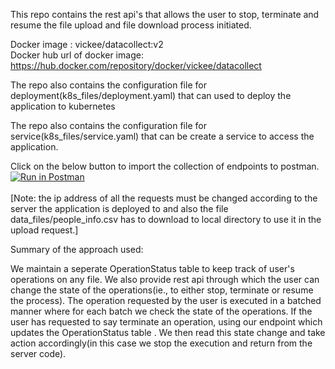 This repo contains the rest api's that allows the user to stop, terminate and resume the file upload and file download process initiated.

Docker image : vickee/datacollect:v2 <br />
Docker hub url of docker image: https://hub.docker.com/repository/docker/vickee/datacollect

The repo also contains the configuration file for deployment(k8s_files/deployment.yaml) that can used to deploy the application to kubernetes <br />

The repo also contains the configuration file for service(k8s_files/service.yaml) that can be create a service to access the application. <br />

Click on the below button to import the collection of endpoints to postman.<br/>
[![Run in Postman](https://run.pstmn.io/button.svg)](https://app.getpostman.com/run-collection/ee70573e05bd7e0c3b02) <br />
<br/>
[Note: the ip address of all the requests must be changed according to the server the application is deployed to and also the file data_files/people_info.csv has to download to local directory to use it in the upload request.]

Summary of the approach used: <br/>

We maintain a seperate OperationStatus table to keep track of user's operations on any file. We also provide rest api through which the user can change the state of the operations(ie., to either stop, terminate or resume the process). The operation requested by the user is executed in a batched manner where for each batch we check the state of the operations. If the user has requested to say terminate an operation, using our endpoint which updates the OperationStatus table . We then read this state change and take action accordingly(in this case we stop the execution and return from the server code).